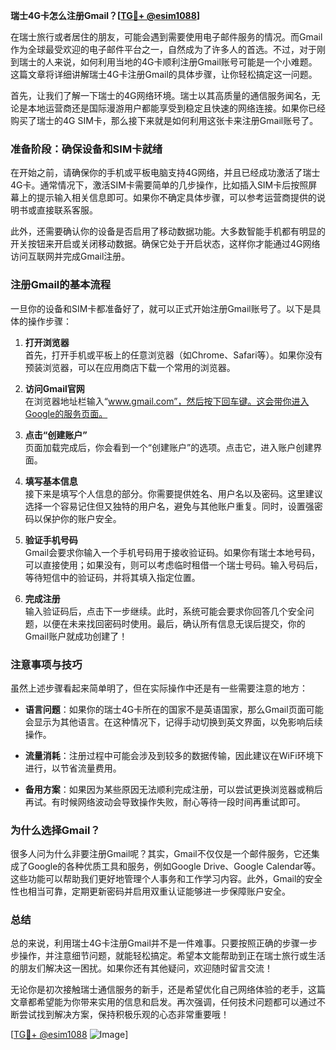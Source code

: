 **瑞士4G卡怎么注册Gmail？[[TG💪+ @esim1088](https://t.me/s/esim1088)]**

在瑞士旅行或者居住的朋友，可能会遇到需要使用电子邮件服务的情况。而Gmail作为全球最受欢迎的电子邮件平台之一，自然成为了许多人的首选。不过，对于刚到瑞士的人来说，如何利用当地的4G卡顺利注册Gmail账号可能是一个小难题。这篇文章将详细讲解瑞士4G卡注册Gmail的具体步骤，让你轻松搞定这一问题。

首先，让我们了解一下瑞士的4G网络环境。瑞士以其高质量的通信服务闻名，无论是本地运营商还是国际漫游用户都能享受到稳定且快速的网络连接。如果你已经购买了瑞士的4G SIM卡，那么接下来就是如何利用这张卡来注册Gmail账号了。

### **准备阶段：确保设备和SIM卡就绪**

在开始之前，请确保你的手机或平板电脑支持4G网络，并且已经成功激活了瑞士4G卡。通常情况下，激活SIM卡需要简单的几步操作，比如插入SIM卡后按照屏幕上的提示输入相关信息即可。如果你不确定具体步骤，可以参考运营商提供的说明书或直接联系客服。

此外，还需要确认你的设备是否启用了移动数据功能。大多数智能手机都有明显的开关按钮来开启或关闭移动数据。确保它处于开启状态，这样你才能通过4G网络访问互联网并完成Gmail注册。

### **注册Gmail的基本流程**

一旦你的设备和SIM卡都准备好了，就可以正式开始注册Gmail账号了。以下是具体的操作步骤：

1. **打开浏览器**  
   首先，打开手机或平板上的任意浏览器（如Chrome、Safari等）。如果你没有预装浏览器，可以在应用商店下载一个常用的浏览器。

2. **访问Gmail官网**  
   在浏览器地址栏输入“www.gmail.com”，然后按下回车键。这会带你进入Google的服务页面。

3. **点击“创建账户”**  
   页面加载完成后，你会看到一个“创建账户”的选项。点击它，进入账户创建界面。

4. **填写基本信息**  
   接下来是填写个人信息的部分。你需要提供姓名、用户名以及密码。这里建议选择一个容易记住但又独特的用户名，避免与其他账户重复。同时，设置强密码以保护你的账户安全。

5. **验证手机号码**  
   Gmail会要求你输入一个手机号码用于接收验证码。如果你有瑞士本地号码，可以直接使用；如果没有，则可以考虑临时租借一个瑞士号码。输入号码后，等待短信中的验证码，并将其填入指定位置。

6. **完成注册**  
   输入验证码后，点击下一步继续。此时，系统可能会要求你回答几个安全问题，以便在未来找回密码时使用。最后，确认所有信息无误后提交，你的Gmail账户就成功创建了！

### **注意事项与技巧**

虽然上述步骤看起来简单明了，但在实际操作中还是有一些需要注意的地方：

- **语言问题**：如果你的瑞士4G卡所在的国家不是英语国家，那么Gmail页面可能会显示为其他语言。在这种情况下，记得手动切换到英文界面，以免影响后续操作。
  
- **流量消耗**：注册过程中可能会涉及到较多的数据传输，因此建议在WiFi环境下进行，以节省流量费用。

- **备用方案**：如果因为某些原因无法顺利完成注册，可以尝试更换浏览器或稍后再试。有时候网络波动会导致操作失败，耐心等待一段时间再重试即可。

### **为什么选择Gmail？**

很多人问为什么非要注册Gmail呢？其实，Gmail不仅仅是一个邮件服务，它还集成了Google的各种优质工具和服务，例如Google Drive、Google Calendar等。这些功能可以帮助我们更好地管理个人事务和工作学习内容。此外，Gmail的安全性也相当可靠，定期更新密码并启用双重认证能够进一步保障账户安全。

### **总结**

总的来说，利用瑞士4G卡注册Gmail并不是一件难事。只要按照正确的步骤一步步操作，并注意细节问题，就能轻松搞定。希望本文能帮助到正在瑞士旅行或生活的朋友们解决这一困扰。如果你还有其他疑问，欢迎随时留言交流！

无论你是初次接触瑞士通信服务的新手，还是希望优化自己网络体验的老手，这篇文章都希望能为你带来实用的信息和启发。再次强调，任何技术问题都可以通过不断尝试找到解决方案，保持积极乐观的心态非常重要哦！

[[TG💪+ @esim1088](https://t.me/s/esim1088) ![Image](https://i.postimg.cc/4NQfJmqS/Snipaste-2025-05-13-00-14-12.png)]